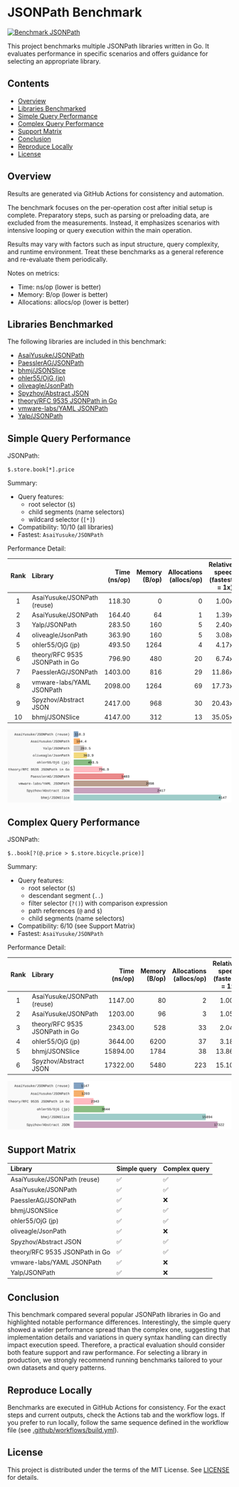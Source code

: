 # JSONPath Benchmark

[![Benchmark JSONPath](https://github.com/AsaiYusuke/jsonpath-benchmark/actions/workflows/build.yml/badge.svg)](https://github.com/AsaiYusuke/jsonpath-benchmark/actions/workflows/build.yml)

This project benchmarks multiple JSONPath libraries written in Go.
It evaluates performance in specific scenarios and offers guidance for selecting an appropriate library.

## Contents

- [Overview](#overview)
- [Libraries Benchmarked](#libraries-benchmarked)
- [Simple Query Performance](#simple-query-performance)
- [Complex Query Performance](#complex-query-performance)
- [Support Matrix](#support-matrix)
- [Conclusion](#conclusion)
- [Reproduce Locally](#reproduce-locally)
- [License](#license)

## Overview

Results are generated via GitHub Actions for consistency and automation.

The benchmark focuses on the per-operation cost after initial setup is complete.
Preparatory steps, such as parsing or preloading data, are excluded from the measurements.
Instead, it emphasizes scenarios with intensive looping or query execution within the main operation.

Results may vary with factors such as input structure, query complexity, and runtime environment.
Treat these benchmarks as a general reference and re-evaluate them periodically.

Notes on metrics:

- Time: ns/op (lower is better)
- Memory: B/op (lower is better)
- Allocations: allocs/op (lower is better)

## Libraries Benchmarked

The following libraries are included in this benchmark:

- [AsaiYusuke/JSONPath](https://github.com/AsaiYusuke/jsonpath)
- [PaesslerAG/JSONPath](https://github.com/PaesslerAG/jsonpath)
- [bhmj/JSONSlice](https://github.com/bhmj/jsonslice)
- [ohler55/OjG (jp)](https://github.com/ohler55/ojg)
- [oliveagle/JsonPath](https://github.com/oliveagle/jsonpath)
- [Spyzhov/Abstract JSON](https://github.com/spyzhov/ajson)
- [theory/RFC 9535 JSONPath in Go](https://github.com/theory/jsonpath)
- [vmware-labs/YAML JSONPath](https://github.com/vmware-labs/yaml-jsonpath)
- [Yalp/JSONPath](https://github.com/yalp/jsonpath)

## Simple Query Performance

JSONPath:

``` text
$.store.book[*].price
```

Summary:

- Query features:
  - root selector (`$`)
  - child segments (name selectors)
  - wildcard selector (`[*]`)
- Compatibility: 10/10 (all libraries)
- Fastest: `AsaiYusuke/JSONPath`

Performance Detail:

|  Rank  | Library                        |   Time (ns/op) |   Memory (B/op) |   Allocations (allocs/op) |   Relative speed (fastest = 1x) |
|:------:|:-------------------------------|---------------:|----------------:|--------------------------:|--------------------------------:|
|   1    | AsaiYusuke/JSONPath (reuse)    |         118.30 |               0 |                         0 |                           1.00x |
|   2    | AsaiYusuke/JSONPath            |         164.40 |              64 |                         1 |                           1.39x |
|   3    | Yalp/JSONPath                  |         283.50 |             160 |                         5 |                           2.40x |
|   4    | oliveagle/JsonPath             |         363.90 |             160 |                         5 |                           3.08x |
|   5    | ohler55/OjG (jp)               |         493.50 |            1264 |                         4 |                           4.17x |
|   6    | theory/RFC 9535 JSONPath in Go |         796.90 |             480 |                        20 |                           6.74x |
|   7    | PaesslerAG/JSONPath            |        1403.00 |             816 |                        29 |                          11.86x |
|   8    | vmware-labs/YAML JSONPath      |        2098.00 |            1264 |                        69 |                          17.73x |
|   9    | Spyzhov/Abstract JSON          |        2417.00 |             968 |                        30 |                          20.43x |
|   10   | bhmj/JSONSlice                 |        4147.00 |             312 |                        13 |                          35.05x |

![Simple query benchmark (ns/op)](assets/bench_chart_simple.svg)

## Complex Query Performance

JSONPath:

``` text
$..book[?(@.price > $.store.bicycle.price)]
```

Summary:

- Query features:
  - root selector (`$`)
  - descendant segment (`..`)
  - filter selector (`?()`) with comparison expression
  - path references (`@` and `$`)
  - child segments (name selectors)
- Compatibility: 6/10 (see Support Matrix)
- Fastest: `AsaiYusuke/JSONPath`

Performance Detail:

|  Rank  | Library                        |   Time (ns/op) |   Memory (B/op) |   Allocations (allocs/op) |   Relative speed (fastest = 1x) |
|:------:|:-------------------------------|---------------:|----------------:|--------------------------:|--------------------------------:|
|   1    | AsaiYusuke/JSONPath (reuse)    |        1147.00 |              80 |                         2 |                           1.00x |
|   2    | AsaiYusuke/JSONPath            |        1203.00 |              96 |                         3 |                           1.05x |
|   3    | theory/RFC 9535 JSONPath in Go |        2343.00 |             528 |                        33 |                           2.04x |
|   4    | ohler55/OjG (jp)               |        3644.00 |            6200 |                        37 |                           3.18x |
|   5    | bhmj/JSONSlice                 |       15894.00 |            1784 |                        38 |                          13.86x |
|   6    | Spyzhov/Abstract JSON          |       17322.00 |            5480 |                       223 |                          15.10x |

![Complex query benchmark (ns/op)](assets/bench_chart_complex.svg)

## Support Matrix

| Library                        | Simple query   | Complex query   |
|:-------------------------------|:---------------|:----------------|
| AsaiYusuke/JSONPath (reuse)    | ✅              | ✅               |
| AsaiYusuke/JSONPath            | ✅              | ✅               |
| PaesslerAG/JSONPath            | ✅              | ❌               |
| bhmj/JSONSlice                 | ✅              | ✅               |
| ohler55/OjG (jp)               | ✅              | ✅               |
| oliveagle/JsonPath             | ✅              | ❌               |
| Spyzhov/Abstract JSON          | ✅              | ✅               |
| theory/RFC 9535 JSONPath in Go | ✅              | ✅               |
| vmware-labs/YAML JSONPath      | ✅              | ❌               |
| Yalp/JSONPath                  | ✅              | ❌               |

## Conclusion

This benchmark compared several popular JSONPath libraries in Go and highlighted notable performance differences.
Interestingly, the simple query showed a wider performance spread than the complex one, suggesting that implementation details and variations in query syntax handling can directly impact execution speed.
Therefore, a practical evaluation should consider both feature support and raw performance.
For selecting a library in production, we strongly recommend running benchmarks tailored to your own datasets and query patterns.

## Reproduce Locally

Benchmarks are executed in GitHub Actions for consistency.
For the exact steps and current outputs, check the Actions tab and the workflow logs.
If you prefer to run locally, follow the same sequence defined in the workflow file (see [.github/workflows/build.yml](.github/workflows/build.yml)).

## License

This project is distributed under the terms of the MIT License. See [LICENSE](LICENSE) for details.
